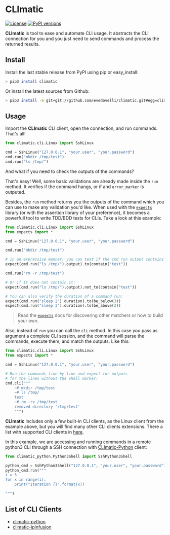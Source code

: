 # CLImatic

[![License](https://img.shields.io/badge/Licence-MIT-brightgreen.svg)](https://www.tldrlegal.com/l/mit) [![PyPI versions](https://img.shields.io/pypi/pyversions/climatic.svg)](https://pypi.python.org/pypi/climatic)

**CLImatic** is tool to ease and automate CLI usage. It abstracts the CLI connection for you and
you just need to send commands and process the returned results.


## Install

Install the last stable release from PyPI using pip or easy_install:

```bash
> pip3 install climatic
```

Or install the latest sources from Github:

```bash
> pip3 install -e git+git://github.com/evedovelli/climatic.git#egg=climatic
```


## Usage

Import the **CLImatic** CLI client, open the connection, and run commands. That's all!

```python
from climatic.cli.Linux import SshLinux

cmd = SshLinux("127.0.0.1", "your.user", "your.password")
cmd.run("mkdir /tmp/test")
cmd.run("ls /tmp/")
```

And what if you need to check the outputs of the commands?

That's easy! Well, some basic validations
are already made inside the `run` method. It verifies if the command hangs, or if and `error_marker`
is outputed.

Besides, the `run` method returns you the outputs of the command which you can use
to make any validation you'd like. When used with the [`expects`](https://github.com/jaimegildesagredo/expects)
library (or with the assertion library of your preference), it becomes a powerfull tool to write
TDD/BDD tests for CLIs. Take a look at this example:

```python
from climatic.cli.Linux import SshLinux
from expects import *

cmd = SshLinux("127.0.0.1", "your.user", "your.password")

cmd.run("mkdir /tmp/test")

# In an expressive manner, you can test if the cmd run output contains a specific term:
expect(cmd.run("ls /tmp/").output).to(contain("test"))

cmd.run("rm -r /tmp/test")

# Or if it does not contain it:
expect(cmd.run("ls /tmp/").output).not_to(contain("test"))

# You can also verify the duration of a command run:
expect(cmd.run("sleep 2").duration).to(be_below(3))
expect(cmd.run("sleep 3").duration).to(be_above(2))
```

> Read the [`expects`](https://github.com/jaimegildesagredo/expects) docs for discovering other matchers or how to build your own.

Also, instead of `run` you can call the `cli` method. In this case you pass as argument a
complete CLI session, and the command will parse the commands, execute them, and match the outputs.
Like this:

```python
from climatic.cli.Linux import SshLinux
from expects import *

cmd = SshLinux("127.0.0.1", "your.user", "your.password")

# Run the commands line by line and expect for outputs
# for the lines without the shell marker:
cmd.cli("""
    ~# mkdir /tmp/test
    ~# ls /tmp/
    test
    ~# rm -rv /tmp/test
    removed directory '/tmp/test'
    """)
```

**CLImatic** includes only a few built-in CLI clients, as the Linux client from the example above,
but you will find many other CLI clients extensions. There a list with supported CLI clients in
[here](#list-of-cli-clients).

In this example, we are accessing and running commands in a remote python3 CLI through a
SSH connection with [CLImatic-Python](https://github.com/evedovelli/climatic-python) client:

```python
from climatic_python.Python3Shell import SshPython3Shell

python_cmd = SshPython3Shell("127.0.0.1", "your.user", "your.password")
python_cmd.run("""
i = 3
for x in range(i):
    print("Iteration {}".format(x))

""")
```


## List of CLI Clients

- [climatic-python](https://github.com/evedovelli/climatic-python)
- [climatic-ipinfusion](https://github.com/evedovelli/climatic-ipinfusion)
